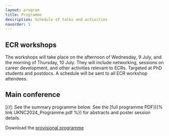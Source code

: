 ```yaml
---
layout: program
title: Programme
description: Schedule of talks and activities
navorder: 1
---
```


## ECR workshops

The workshops will take place on the afternoon of Wednesday, 9 July, and the morning of Thursday, 10 July. They will include networking, sessions on career development, and other activities relevant to ECRs. Targeted at PhD students and postdocs. A schedule will be sent to all ECR workshop attendees.

## Main conference

[//]: See the summary programme below. See the [full programme PDF]({% link UKNC2024_Programme.pdf %}) for abstracts and poster session details.

Download the [provisional programme](/assets/docs/UKNC2025_provisional_Main_Programme_schedule_updated_6th-June.pdf)
